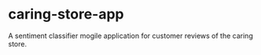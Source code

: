 # caring-store-app


A sentiment classifier mogile application for customer reviews of the caring store.
